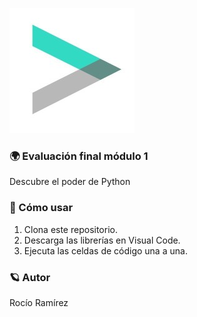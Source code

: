 ![](https://raw.githubusercontent.com/Roxy-5/Evaluacion1-Adalab/main/image.jpg)

### 🌍 Evaluación final módulo 1

Descubre el poder de Python

### 🚀 Cómo usar

1. Clona este repositorio.
2. Descarga las librerías en Visual Code.
3. Ejecuta las celdas de código una a una.

### 🪐 Autor

Rocío Ramírez


